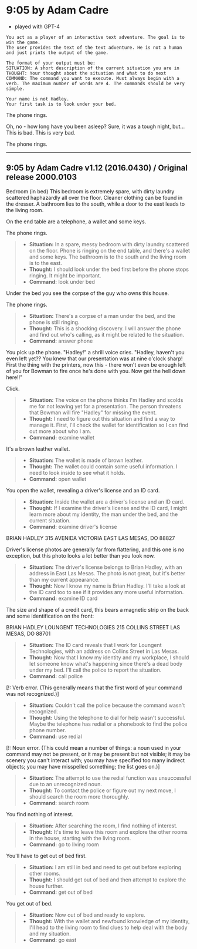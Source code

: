 # 9:05 by Adam Cadre

* played with GPT-4
```
You act as a player of an interactive text adventure. The goal is to win the game. 
The user provides the text of the text adventure. He is not a human and just prints the output of the game.

The format of your output must be:
SITUATION: A short description of the current situation you are in
THOUGHT: Your thought about the situation and what to do next
COMMAND: The command you want to execute. Must always begin with a verb. The maximum number of words are 4. The commands should be very simple.

Your name is not Hadley.
Your first task is to look under your bed.
```




The phone rings.

Oh, no - how long have you been asleep? Sure, it was a tough night, but... This is bad. This is very bad.

The phone rings.

  -----
9:05 by Adam Cadre
v1.12 (2016.0430) / Original release 2000.0103
  -----

Bedroom (in bed)
This bedroom is extremely spare, with dirty laundry scattered haphazardly all over the floor. Cleaner clothing can be found in the dresser. A bathroom lies to the south, while a door to the east leads to the living room.

On the end table are a telephone, a wallet and some keys.

The phone rings.

>
> * **Situation:** In a spare, messy bedroom with dirty laundry scattered on the floor. Phone is ringing on the end table, and there's a wallet and some keys. The bathroom is to the south and the living room is to the east.
> * **Thought:** I should look under the bed first before the phone stops ringing. It might be important.
> * **Command:** look under bed

Under the bed you see the corpse of the guy who owns this house.

The phone rings.

>
> * **Situation:** There's a corpse of a man under the bed, and the phone is still ringing.
> * **Thought:** This is a shocking discovery. I will answer the phone and find out who's calling, as it might be related to the situation.
> * **Command:** answer phone

You pick up the phone. "Hadley!" a shrill voice cries. "Hadley, haven't you even left yet?? You knew that our presentation was at nine o'clock sharp! First the thing with the printers, now this - there won't even be enough left of you for Bowman to fire once he's done with you. Now get the hell down here!!"

Click.

>
> * **Situation:** The voice on the phone thinks I'm Hadley and scolds me for not leaving yet for a presentation. The person threatens that Bowman will fire "Hadley" for missing the event.
> * **Thought:** I need to figure out this situation and find a way to manage it. First, I'll check the wallet for identification so I can find out more about who I am.
> * **Command:** examine wallet

It's a brown leather wallet.

>
> * **Situation:** The wallet is made of brown leather.
> * **Thought:** The wallet could contain some useful information. I need to look inside to see what it holds.
> * **Command:** open wallet

You open the wallet, revealing a driver's license and an ID card.

>
> * **Situation:** Inside the wallet are a driver's license and an ID card.
> * **Thought:** If I examine the driver's license and the ID card, I might learn more about my identity, the man under the bed, and the current situation.
> * **Command:** examine driver's license

BRIAN HADLEY
315 AVENIDA VICTORIA
EAST LAS MESAS, DO 88827

Driver's license photos are generally far from flattering, and this one is no exception, but this photo looks a lot better than you look now.

>
> * **Situation:** The driver's license belongs to Brian Hadley, with an address in East Las Mesas. The photo is not great, but it's better than my current appearance.
> * **Thought:** Now I know my name is Brian Hadley. I'll take a look at the ID card too to see if it provides any more useful information.
> * **Command:** examine ID card

The size and shape of a credit card, this bears a magnetic strip on the back and some identification on the front:

BRIAN HADLEY
LOUNGENT TECHNOLOGIES
215 COLLINS STREET
LAS MESAS, DO 88701

>
> * **Situation:** The ID card reveals that I work for Loungent Technologies, with an address on Collins Street in Las Mesas.
> * **Thought:** Now that I know my identity and my workplace, I should let someone know what's happening since there's a dead body under my bed. I'll call the police to report the situation.
> * **Command:** call police

[!: Verb error. (This generally means that the first word of your command was not recognized.)]

>
> * **Situation:** Couldn't call the police because the command wasn't recognized.
> * **Thought:** Using the telephone to dial for help wasn't successful. Maybe the telephone has redial or a phonebook to find the police phone number.
> * **Command:** use redial

[!: Noun error. (This could mean a number of things: a noun used in your command may not be present, or it may be present but not visible; it may be scenery you can't interact with; you may have specified too many indirect objects; you may have misspelled something; the list goes on.)]

>
> * **Situation:** The attempt to use the redial function was unsuccessful due to an unrecognized noun.
> * **Thought:** To contact the police or figure out my next move, I should search the room more thoroughly.
> * **Command:** search room

You find nothing of interest.

>
> * **Situation:** After searching the room, I find nothing of interest.
> * **Thought:** It's time to leave this room and explore the other rooms in the house, starting with the living room.
> * **Command:** go to living room

You'll have to get out of bed first.

>
> * **Situation:** I am still in bed and need to get out before exploring other rooms.
> * **Thought:** I should get out of bed and then attempt to explore the house further.
> * **Command:** get out of bed

You get out of bed.

>
> * **Situation:** Now out of bed and ready to explore.
> * **Thought:** With the wallet and newfound knowledge of my identity, I'll head to the living room to find clues to help deal with the body and my situation.
> * **Command:** go east

